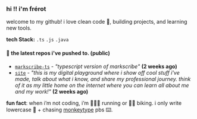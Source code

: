 ### hi !! i'm frérot
welcome to my github! i love clean code 🧼, building projects, and learning new tools.

**tech Stack:** `.ts` `.js` `.java`

#### 👷 the latest repos i've pushed to. (public)

- [`markscribe-ts`](https://github.com/frer0t/markscribe-ts) - _"typescript version of markscribe"_ **(2 weeks ago)**
- [`site`](https://github.com/frer0t/site) - _"this is my digital playground where i show off cool stuff i've made, talk about what i know, and share my professional journey. think of it as my little home on the internet where you can learn all about me and my work!"_ **(2 weeks ago)**


**fun fact**: when i’m not coding, i’m 🏃🏽‍♂️ running or 🚴‍♂ biking. i only write lowercase 🔡 + chasing [monkeytype](https://monkeytype.com/profile/frerot) pbs ⌨️.

